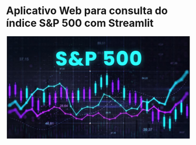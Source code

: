 # Aplicativo Web para consulta do índice S&P 500 com Streamlit

<p align="center"><img src="./SP500.jpg" width="500"></p>
